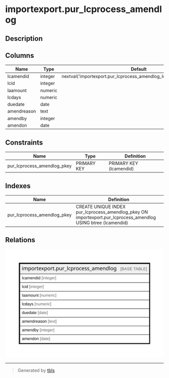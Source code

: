 # importexport.pur_lcprocess_amendlog

## Description

## Columns

| Name | Type | Default | Nullable | Children | Parents | Comment |
| ---- | ---- | ------- | -------- | -------- | ------- | ------- |
| lcamendid | integer | nextval('importexport.pur_lcprocess_amendlog_lcamendid_seq'::regclass) | false |  |  |  |
| lcid | integer |  | true |  |  |  |
| laamount | numeric |  | true |  |  |  |
| lcdays | numeric |  | true |  |  |  |
| duedate | date |  | true |  |  |  |
| amendreason | text |  | true |  |  |  |
| amendby | integer |  | true |  |  |  |
| amendon | date |  | true |  |  |  |

## Constraints

| Name | Type | Definition |
| ---- | ---- | ---------- |
| pur_lcprocess_amendlog_pkey | PRIMARY KEY | PRIMARY KEY (lcamendid) |

## Indexes

| Name | Definition |
| ---- | ---------- |
| pur_lcprocess_amendlog_pkey | CREATE UNIQUE INDEX pur_lcprocess_amendlog_pkey ON importexport.pur_lcprocess_amendlog USING btree (lcamendid) |

## Relations

![er](importexport.pur_lcprocess_amendlog.svg)

---

> Generated by [tbls](https://github.com/k1LoW/tbls)
